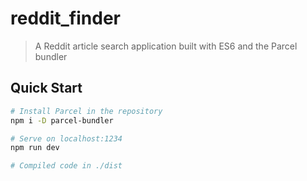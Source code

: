 # reddit_finder

> A Reddit article search application built with ES6 and the Parcel bundler

## Quick Start

```bash
# Install Parcel in the repository
npm i -D parcel-bundler

# Serve on localhost:1234
npm run dev

# Compiled code in ./dist
```
